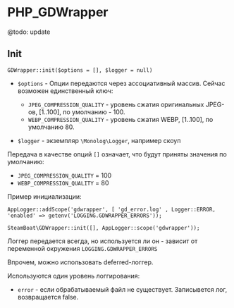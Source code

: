 # PHP_GDWrapper

@todo: update

## Init

```
GDWrapper::init($options = [], $logger = null)
```

* `$options` - Опции  передаются через ассоциативный массив. Сейчас возможен единственный ключ:
    * `JPEG_COMPRESSION_QUALITY` - уровень сжатия оригинальных JPEG-ов, [1..100], по умолчанию - 100.
    * `WEBP_COMPRESSION_QUALITY` - уровень сжатия WEBP, [1..100], по умолчанию 80.

* `$logger` - экземпляр `\Monolog\Logger`, например скоуп

Передача в качестве опций `[]` означает, что будут приняты значения по умолчанию:
* `JPEG_COMPRESSION_QUALITY` = 100
* `WEBP_COMPRESSION_QUALITY` = 80

Пример инициализации:

```
AppLogger::addScope('gdwrapper', [ 'gd_error.log' , Logger::ERROR, 'enabled' => getenv('LOGGING.GDWRAPPER_ERRORS'));

SteamBoat\GDWrapper::init([], AppLogger::scope('gdwrapper'));
```
Логгер передается всегда, но используется ли он - зависит от переменной окружения `LOGGING.GDWRAPPER_ERRORS`

Впрочем, можно использовать deferred-логгер.

Используются один уровень логгирования:

* `error` - если обрабатываемый файл не существует. Записывется лог, возвращается false.



